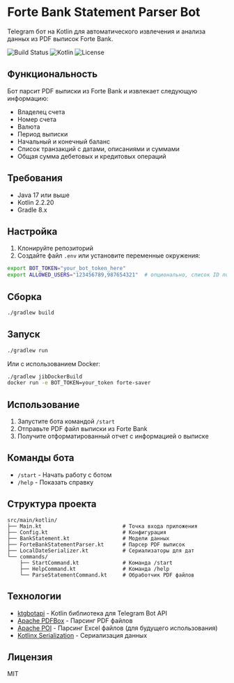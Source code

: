 # Forte Bank Statement Parser Bot

Telegram бот на Kotlin для автоматического извлечения и анализа данных из PDF выписок Forte Bank.

![Build Status](https://img.shields.io/badge/build-passing-brightgreen)
![Kotlin](https://img.shields.io/badge/Kotlin-2.2.20-blue)
![License](https://img.shields.io/badge/license-MIT-green)

## Функциональность

Бот парсит PDF выписки из Forte Bank и извлекает следующую информацию:

- Владелец счета
- Номер счета
- Валюта
- Период выписки
- Начальный и конечный баланс
- Список транзакций с датами, описаниями и суммами
- Общая сумма дебетовых и кредитовых операций

## Требования

- Java 17 или выше
- Kotlin 2.2.20
- Gradle 8.x

## Настройка

1. Клонируйте репозиторий
2. Создайте файл `.env` или установите переменные окружения:

```bash
export BOT_TOKEN="your_bot_token_here"
export ALLOWED_USERS="123456789,987654321"  # опционально, список ID пользователей через запятую
```

## Сборка

```bash
./gradlew build
```

## Запуск

```bash
./gradlew run
```

Или с использованием Docker:

```bash
./gradlew jibDockerBuild
docker run -e BOT_TOKEN=your_token forte-saver
```

## Использование

1. Запустите бота командой `/start`
2. Отправьте PDF файл выписки из Forte Bank
3. Получите отформатированный отчет с информацией о выписке

## Команды бота

- `/start` - Начать работу с ботом
- `/help` - Показать справку

## Структура проекта

```
src/main/kotlin/
├── Main.kt                          # Точка входа приложения
├── Config.kt                        # Конфигурация
├── BankStatement.kt                 # Модели данных
├── ForteBankStatementParser.kt      # Парсер PDF выписок
├── LocalDateSerializer.kt           # Сериализаторы для дат
└── commands/
    ├── StartCommand.kt              # Команда /start
    ├── HelpCommand.kt               # Команда /help
    └── ParseStatementCommand.kt     # Обработчик PDF файлов
```

## Технологии

- [ktgbotapi](https://github.com/InsanusMokrassar/TelegramBotAPI) - Kotlin библиотека для Telegram Bot API
- [Apache PDFBox](https://pdfbox.apache.org/) - Парсинг PDF файлов
- [Apache POI](https://poi.apache.org/) - Парсинг Excel файлов (для будущего использования)
- [Kotlinx Serialization](https://github.com/Kotlin/kotlinx.serialization) - Сериализация данных

## Лицензия

MIT
